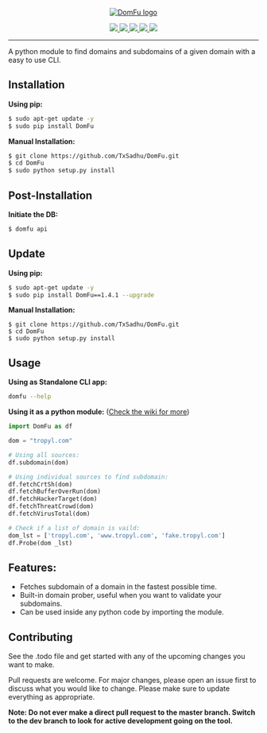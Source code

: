 <p align="center">
<a href="https://github.com/txsadhu/domfu"><img src="https://i.imgur.com/xYoBNoF.png" alt="DomFu logo"></a>
</p>

<p align="center">
  <a href="https://www.python.org/download/releases/3.8">
    <img src="https://img.shields.io/badge/Python-3.8-green.svg">
  </a>
  <a href="https://github.com/txsadhu/domfu/releases">
    <img src="https://img.shields.io/badge/DomFu-v1.4.1-violet.svg">
  </a>
  <a href="https://github.com/txsadhu/domfu/">
      <img src="https://img.shields.io/badge/Tested%20on-Linux-yellow.svg">
  </a>
  <a href="https://github.com/TxSadhu/DomFu/blob/master/LICENSE.txt">
    <img src="https://img.shields.io/badge/License-GPLv3-orange.svg">
  </a> 
  <a href="https://github.com/TxSadhu/DomFu/releases/tag/v1.3.0/">
    <img src="https://img.shields.io/badge/Release-Stable-green.svg">
  </a>
</p>

---

A python module to find domains and subdomains of a given domain with a easy to use CLI.

## Installation

**Using pip:**

```bash
$ sudo apt-get update -y
$ sudo pip install DomFu
```

**Manual Installation:**

```bash
$ git clone https://github.com/TxSadhu/DomFu.git
$ cd DomFu
$ sudo python setup.py install
```

## Post-Installation

**Initiate the DB:**

```bash
$ domfu api
```

## Update

**Using pip:**

```bash
$ sudo apt-get update -y
$ sudo pip install DomFu==1.4.1 --upgrade
```

**Manual Installation:**

```
$ git clone https://github.com/TxSadhu/DomFu.git
$ cd DomFu
$ sudo python setup.py install
```

## Usage

**Using as Standalone CLI app:**

```bash
domfu --help
```

**Using it as a python module:** ([Check the wiki for more](https://github.com/TxSadhu/DomFu/wiki/Using-the-python-module))

```python
import DomFu as df

dom = "tropyl.com"

# Using all sources:
df.subdomain(dom)

# Using individual sources to find subdomain:
df.fetchCrtSh(dom)
df.fetchBufferOverRun(dom)
df.fetchHackerTarget(dom)
df.fetchThreatCrowd(dom)
df.fetchVirusTotal(dom)

# Check if a list of domain is vaild:
dom_lst = ['tropyl.com', 'www.tropyl.com', 'fake.tropyl.com']
df.Probe(dom _lst)

```

## Features:

- Fetches subdomain of a domain in the fastest possible time.
- Built-in domain prober, useful when you want to validate your subdomains.
- Can be used inside any python code by importing the module.

## Contributing

See the .todo file and get started with any of the upcoming changes you want to make.

Pull requests are welcome. For major changes, please open an issue first to discuss what you would like to change. Please make sure to update everything as appropriate.

**Note: Do not ever make a direct pull request to the master branch. Switch to the dev branch to look for active development going on the tool.**

